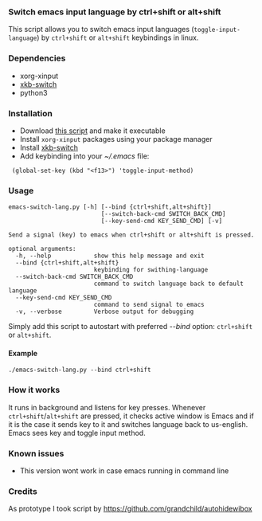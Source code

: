 ### Switch emacs input language by ctrl+shift or alt+shift

This script allows you to switch emacs input languages (`toggle-input-language`)
by `ctrl+shift` or `alt+shift` keybindings in linux.

### Dependencies

 * xorg-xinput
 * [xkb-switch](https://github.com/ierton/xkb-switch)
 * python3

### Installation
 * Download [this script](emacs-switch-lang.py) and make it executable
 * Install `xorg-xinput` packages using your package manager
 * Install [xkb-switch](https://github.com/ierton/xkb-switch)
 * Add keybinding into your *~/.emacs* file:
``` emacs-lisp
 (global-set-key (kbd "<f13>") 'toggle-input-method)
```

### Usage

```
emacs-switch-lang.py [-h] [--bind {ctrl+shift,alt+shift}]
                          [--switch-back-cmd SWITCH_BACK_CMD]
                          [--key-send-cmd KEY_SEND_CMD] [-v]

Send a signal (key) to emacs when ctrl+shift or alt+shift is pressed.

optional arguments:
  -h, --help            show this help message and exit
  --bind {ctrl+shift,alt+shift}
                        keybinding for swithing-language
  --switch-back-cmd SWITCH_BACK_CMD
                        command to switch language back to default language
  --key-send-cmd KEY_SEND_CMD
                        command to send signal to emacs
  -v, --verbose         Verbose output for debugging
```

Simply add this script to autostart with preferred *--bind* option: `ctrl+shift` or `alt+shift`.

#### Example

``` shell
./emacs-switch-lang.py --bind ctrl+shift
```

### How it works

It runs in background and listens for key presses. Whenever
`ctrl+shift`/`alt+shift` are pressed, it checks active window is Emacs and if it
is the case it sends *<f13>* key to it and switches language back to us-english.
Emacs sees *<f13>* key and toggle input method.

### Known issues

 * This version wont work in case emacs running in command line

### Credits

As prototype I took script by https://github.com/grandchild/autohidewibox
